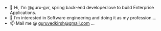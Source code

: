 - 👋 Hi, I’m @guru-gvr, spring back-end developer.love to build Enterprise Applications.
- 👀 I’m interested in  Software engineering and doing it as my profession....
- 📫 Mail me @ guruvedkirsh@gmail.com ...

<!---
guru-gvr/guru-gvr is a ✨ special ✨ repository because its `README.md` (this file) appears on your GitHub profile.
You can click the Preview link to take a look at your changes.
--->

